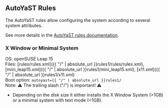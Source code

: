 ## AutoYaST Rules

The AutoYaST rules allow configuring the system according to several
system attributes.

See more details in the [AutoYaST rules documentation](
https://documentation.suse.com/sles/15-SP3/html/SLES-all/rulesandclass.html#rules).

### X Window or Minimal System

OS: openSUSE Leap 15  
Files: [rules/rules.xml]({{ "/" | absolute_url }}rules1/rules/rules.xml),
  [mini_leap15.xml]({{ "/" | absolute_url }}rules1/mini_leap15.xml),
  [x11.xml]({{ "/" | absolute_url }}rules1/x11.xml)  
Boot option: `autoyast={{ "/" | absolute_url }}rules1/`  
Note: :warning: The trailing slash ("/") is important! :warning:

- Depending on the disk size it either installs the X Window System (>1GB)
  or a minimal system with text mode (&lt;1GB).